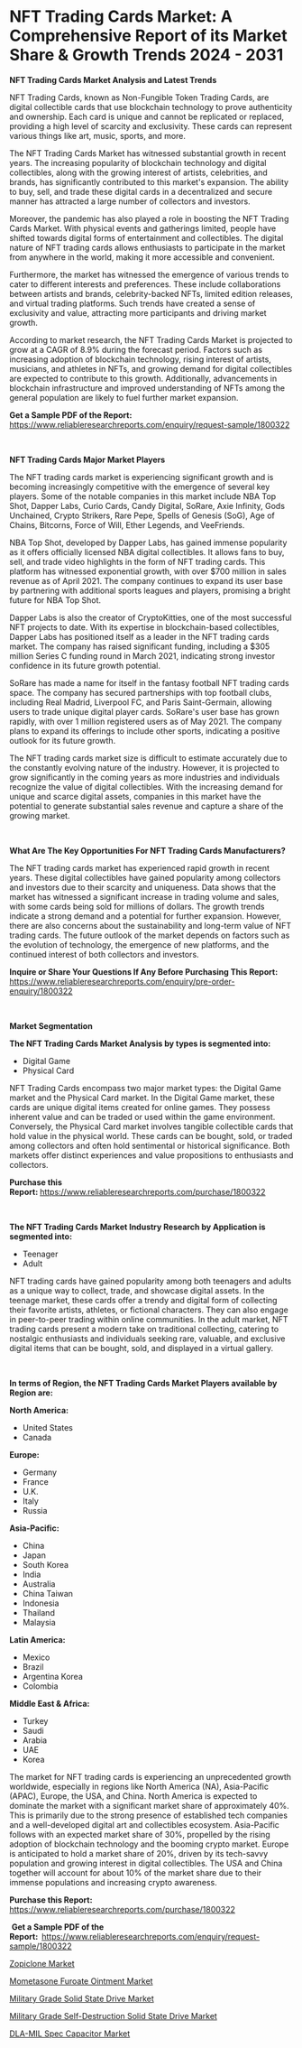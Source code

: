 <p><h1>NFT Trading Cards Market: A Comprehensive Report of its Market Share & Growth Trends 2024 - 2031</h1></p><p><strong>NFT Trading Cards Market Analysis and Latest Trends</strong></p>
<p><p>NFT Trading Cards, known as Non-Fungible Token Trading Cards, are digital collectible cards that use blockchain technology to prove authenticity and ownership. Each card is unique and cannot be replicated or replaced, providing a high level of scarcity and exclusivity. These cards can represent various things like art, music, sports, and more.</p><p>The NFT Trading Cards Market has witnessed substantial growth in recent years. The increasing popularity of blockchain technology and digital collectibles, along with the growing interest of artists, celebrities, and brands, has significantly contributed to this market's expansion. The ability to buy, sell, and trade these digital cards in a decentralized and secure manner has attracted a large number of collectors and investors.</p><p>Moreover, the pandemic has also played a role in boosting the NFT Trading Cards Market. With physical events and gatherings limited, people have shifted towards digital forms of entertainment and collectibles. The digital nature of NFT trading cards allows enthusiasts to participate in the market from anywhere in the world, making it more accessible and convenient.</p><p>Furthermore, the market has witnessed the emergence of various trends to cater to different interests and preferences. These include collaborations between artists and brands, celebrity-backed NFTs, limited edition releases, and virtual trading platforms. Such trends have created a sense of exclusivity and value, attracting more participants and driving market growth.</p><p>According to market research, the NFT Trading Cards Market is projected to grow at a CAGR of 8.9% during the forecast period. Factors such as increasing adoption of blockchain technology, rising interest of artists, musicians, and athletes in NFTs, and growing demand for digital collectibles are expected to contribute to this growth. Additionally, advancements in blockchain infrastructure and improved understanding of NFTs among the general population are likely to fuel further market expansion.</p></p>
<p><strong>Get a Sample PDF of the Report:&nbsp;</strong> <a href="https://www.reliableresearchreports.com/enquiry/request-sample/1800322">https://www.reliableresearchreports.com/enquiry/request-sample/1800322</a></p>
<p>&nbsp;</p>
<p><strong>NFT Trading Cards Major Market Players</strong></p>
<p><p>The NFT trading cards market is experiencing significant growth and is becoming increasingly competitive with the emergence of several key players. Some of the notable companies in this market include NBA Top Shot, Dapper Labs, Curio Cards, Candy Digital, SoRare, Axie Infinity, Gods Unchained, Crypto Strikers, Rare Pepe, Spells of Genesis (SoG), Age of Chains, Bitcorns, Force of Will, Ether Legends, and VeeFriends.</p><p>NBA Top Shot, developed by Dapper Labs, has gained immense popularity as it offers officially licensed NBA digital collectibles. It allows fans to buy, sell, and trade video highlights in the form of NFT trading cards. This platform has witnessed exponential growth, with over $700 million in sales revenue as of April 2021. The company continues to expand its user base by partnering with additional sports leagues and players, promising a bright future for NBA Top Shot.</p><p>Dapper Labs is also the creator of CryptoKitties, one of the most successful NFT projects to date. With its expertise in blockchain-based collectibles, Dapper Labs has positioned itself as a leader in the NFT trading cards market. The company has raised significant funding, including a $305 million Series C funding round in March 2021, indicating strong investor confidence in its future growth potential.</p><p>SoRare has made a name for itself in the fantasy football NFT trading cards space. The company has secured partnerships with top football clubs, including Real Madrid, Liverpool FC, and Paris Saint-Germain, allowing users to trade unique digital player cards. SoRare's user base has grown rapidly, with over 1 million registered users as of May 2021. The company plans to expand its offerings to include other sports, indicating a positive outlook for its future growth.</p><p>The NFT trading cards market size is difficult to estimate accurately due to the constantly evolving nature of the industry. However, it is projected to grow significantly in the coming years as more industries and individuals recognize the value of digital collectibles. With the increasing demand for unique and scarce digital assets, companies in this market have the potential to generate substantial sales revenue and capture a share of the growing market.</p></p>
<p>&nbsp;</p>
<p><strong>What Are The Key Opportunities For NFT Trading Cards Manufacturers?</strong></p>
<p><p>The NFT trading cards market has experienced rapid growth in recent years. These digital collectibles have gained popularity among collectors and investors due to their scarcity and uniqueness. Data shows that the market has witnessed a significant increase in trading volume and sales, with some cards being sold for millions of dollars. The growth trends indicate a strong demand and a potential for further expansion. However, there are also concerns about the sustainability and long-term value of NFT trading cards. The future outlook of the market depends on factors such as the evolution of technology, the emergence of new platforms, and the continued interest of both collectors and investors.</p></p>
<p><strong>Inquire or Share Your Questions If Any Before Purchasing This Report:</strong> <a href="https://www.reliableresearchreports.com/enquiry/pre-order-enquiry/1800322">https://www.reliableresearchreports.com/enquiry/pre-order-enquiry/1800322</a></p>
<p>&nbsp;</p>
<p><strong>Market Segmentation</strong></p>
<p><strong>The NFT Trading Cards Market Analysis by types is segmented into:</strong></p>
<p><ul><li>Digital Game</li><li>Physical Card</li></ul></p>
<p><p>NFT Trading Cards encompass two major market types: the Digital Game market and the Physical Card market. In the Digital Game market, these cards are unique digital items created for online games. They possess inherent value and can be traded or used within the game environment. Conversely, the Physical Card market involves tangible collectible cards that hold value in the physical world. These cards can be bought, sold, or traded among collectors and often hold sentimental or historical significance. Both markets offer distinct experiences and value propositions to enthusiasts and collectors.</p></p>
<p><strong>Purchase this Report:&nbsp;</strong><a href="https://www.reliableresearchreports.com/purchase/1800322">https://www.reliableresearchreports.com/purchase/1800322</a></p>
<p>&nbsp;</p>
<p><strong>The NFT Trading Cards Market Industry Research by Application is segmented into:</strong></p>
<p><ul><li>Teenager</li><li>Adult</li></ul></p>
<p><p>NFT trading cards have gained popularity among both teenagers and adults as a unique way to collect, trade, and showcase digital assets. In the teenage market, these cards offer a trendy and digital form of collecting their favorite artists, athletes, or fictional characters. They can also engage in peer-to-peer trading within online communities. In the adult market, NFT trading cards present a modern take on traditional collecting, catering to nostalgic enthusiasts and individuals seeking rare, valuable, and exclusive digital items that can be bought, sold, and displayed in a virtual gallery.</p></p>
<p>&nbsp;</p>
<p><strong>In terms of Region, the NFT Trading Cards Market Players available by Region are:</strong></p>
<p>
    <p> <strong> North America: </strong>
        <ul>
            <li>United States</li>
            <li>Canada</li>
        </ul>
        </p> 
    <p> <strong> Europe: </strong>
        <ul>
            <li>Germany</li>
            <li>France</li>
            <li>U.K.</li>
            <li>Italy</li>
            <li>Russia</li>
        </ul>
        </p> 
    <p> <strong> Asia-Pacific: </strong>
        <ul>
            <li>China</li>
            <li>Japan</li>
            <li>South Korea</li>
            <li>India</li>
            <li>Australia</li>
            <li>China Taiwan</li>
            <li>Indonesia</li>
            <li>Thailand</li>
            <li>Malaysia</li>
        </ul>
        </p> 
    <p> <strong> Latin America: </strong>
        <ul>
            <li>Mexico</li>
            <li>Brazil</li>
            <li>Argentina Korea</li>
            <li>Colombia</li>
        </ul>
        </p> 
    <p> <strong> Middle East & Africa: </strong>
        <ul>
            <li>Turkey</li>
            <li>Saudi</li>
            <li>Arabia</li>
            <li>UAE</li>
            <li>Korea</li>
        </ul>
    </p>
    </p>
<p><p>The market for NFT trading cards is experiencing an unprecedented growth worldwide, especially in regions like North America (NA), Asia-Pacific (APAC), Europe, the USA, and China. North America is expected to dominate the market with a significant market share of approximately 40%. This is primarily due to the strong presence of established tech companies and a well-developed digital art and collectibles ecosystem. Asia-Pacific follows with an expected market share of 30%, propelled by the rising adoption of blockchain technology and the booming crypto market. Europe is anticipated to hold a market share of 20%, driven by its tech-savvy population and growing interest in digital collectibles. The USA and China together will account for about 10% of the market share due to their immense populations and increasing crypto awareness.</p></p>
<p><strong>Purchase this Report: </strong><a href="https://www.reliableresearchreports.com/purchase/1800322">https://www.reliableresearchreports.com/purchase/1800322</a></p>
<p>&nbsp;<strong>Get a Sample PDF of the Report:&nbsp;&nbsp;</strong><a href="https://www.reliableresearchreports.com/enquiry/request-sample/1800322">https://www.reliableresearchreports.com/enquiry/request-sample/1800322</a></p>
<p><strong></strong></p>
<p><p><a href="https://github.com/ashepherd82/Market-Research-Report-List-2/blob/main/zopiclone-market.md">Zopiclone Market</a></p><p><a href="https://github.com/FassouRP/Market-Research-Report-List-2/blob/main/mometasone-furoate-ointment-market.md">Mometasone Furoate Ointment Market</a></p><p><a href="https://medium.com/@brayanborer_28299/military-grade-solid-state-drive-market-report-reveals-the-latest-trends-and-growth-opportunities-e6725bfff707">Military Grade Solid State Drive Market</a></p><p><a href="https://medium.com/@brayanborer_28299/military-grade-self-destruction-solid-state-drive-market-trends-forecast-and-competitive-5ef21409f8c4">Military Grade Self-Destruction Solid State Drive Market</a></p><p><a href="https://medium.com/p/66415dd80a2c/edit">DLA-MIL Spec Capacitor Market</a></p></p>